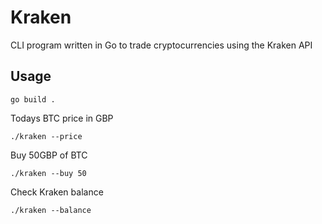 # Kraken

CLI program written in Go to trade cryptocurrencies using the Kraken API

## Usage
```
go build .
```
Todays BTC price in GBP
```
./kraken --price
```
Buy 50GBP of BTC
```
./kraken --buy 50
```
Check Kraken balance
```
./kraken --balance 
```
